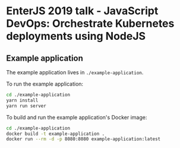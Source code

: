 # EnterJS 2019 talk - JavaScript DevOps: Orchestrate Kubernetes deployments using NodeJS

## Example application

The example application lives in `./example-application`.

To run the example application:

```bash
cd ./example-application
yarn install
yarn run server
```

To build and run the example application's Docker image:

```bash
cd ./example-application
docker build -t example-application .
docker run --rm -d -p 8080:8080 example-application:latest
```
